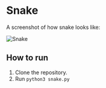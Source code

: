 # Snake

A screenshot of how snake looks like:

![Snake](https://user-images.githubusercontent.com/29010410/155894074-0dc4829f-9b2f-4d8c-82c7-a832ce136925.jpg)

## How to run
1. Clone the repository.
2. Run ```python3 snake.py```